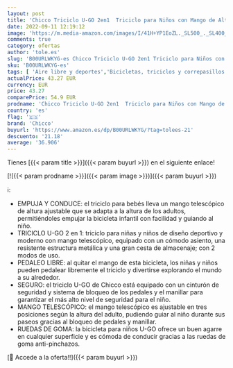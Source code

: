 ```yaml
---
layout: post
title: 'Chicco Triciclo U-GO 2en1  Triciclo para Niños con Mango de Altura Ajustable  Cinturón y Compartimento de Almacenaje – Juguetes para Niños de 18 Meses a 5 Años  Máx. 20 Kg  Color Blanco/Rojo'
date: 2022-09-11 12:19:12
image: 'https://m.media-amazon.com/images/I/41H+YP1EoZL._SL500_._SL400_.jpg'
comments: true
category: ofertas
author: 'tole.es'
slug: 'B00URLWKYG-es Chicco Triciclo U-GO 2en1 Triciclo para Niños con Mango de...'
sku: 'B00URLWKYG-es'
tags: [ 'Aire libre y deportes','Bicicletas, triciclos y correpasillos','Juguetes','Juguetes y juegos','Triciclos','chicco','🇪🇸', ]
actualPrice: 43.27 EUR
currency: EUR
price: 43.27
comparePrice: 54.9 EUR
prodname: 'Chicco Triciclo U-GO 2en1  Triciclo para Niños con Mango de Altura Ajustable  Cinturón y Compartimento de Almacenaje – Juguetes para Niños de 18 Meses a 5 Años  Máx. 20 Kg  Color Blanco/Rojo'
country: 'es'
flag: '🇪🇸'
brand: 'Chicco'
buyurl: 'https://www.amazon.es/dp/B00URLWKYG/?tag=tolees-21'
descuento: '21.18'
average: '36.906'
---
```


Tienes [{{< param title >}}]({{< param buyurl >}}) en el siguiente enlace!

[![{{< param prodname >}}]({{< param image >}})]({{< param buyurl >}})

ℹ️:

- EMPUJA Y CONDUCE: el triciclo para bebés lleva un mango telescópico de altura ajustable que se adapta a la altura de los adultos, permitiéndoles empujar la bicicleta infantil con facilidad y guiando al niño.
- TRICICLO U-GO 2 en 1: triciclo para niñas y niños de diseño deportivo y moderno con mango telescópico, equipado con un cómodo asiento, una resistente estructura metálica y una gran cesta de almacenaje; con 2 modos de uso.
- PEDALEO LIBRE: al quitar el mango de esta bicicleta, los niñas y niños pueden pedalear libremente el triciclo y divertirse explorando el mundo a su alrededor.
- SEGURO: el triciclo U-GO de Chicco está equipado con un cinturón de seguridad y sistema de bloqueo de los pedales y el manillar para garantizar el más alto nivel de seguridad para el niño.
- MANGO TELESCÓPICO: el mango telescópico es ajustable en tres posiciones según la altura del adulto, pudiendo guiar al niño durante sus paseos gracias al bloqueo de pedales y manillar.
- RUEDAS DE GOMA: la bicicleta para niños U-GO ofrece un buen agarre en cualquier superficie y es cómoda de conducir gracias a las ruedas de goma anti-pinchazos.

[🛒 Accede a la oferta!!]({{< param buyurl >}})

